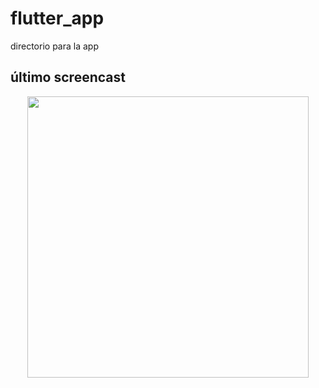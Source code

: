 # flutter_app
directorio para la app

## último screencast

<p align="center">
  <img src="https://github.com/TheyLendMe/app-theylendme/raw/interfaz_javi/TheyLendMe/screenshots/home6.gif" width="450">
</p>
